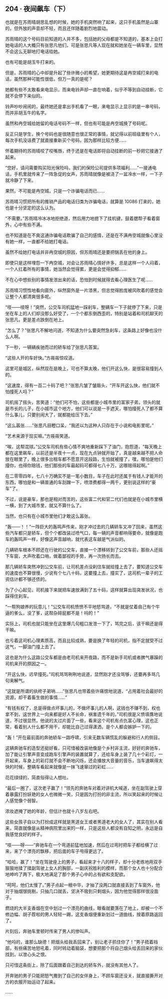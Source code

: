 ## 204 · 夜间飙车（下）

也就是在苏雨晴胡思乱想的时候，她的手机突然响了起来，这只手机虽然是山寨的，但外放的声音却不轻，而且还伴随着剧烈地震动。

苏雨晴的这个号码目前知道的人并不多，包括她的父母都是不知道的，基本上会打她电话的人大概只有张思凡他们，可是张思凡等人现在就和她坐在一辆车里，显然不会这么无聊地打电话给她。

也有可能是胡玉牛打来的。

但是，苏雨晴的心中却是升起了些许微小的希望，她更期待这是冉空城打来的电话，虽然那种可能性很低，但万一真的是呢？

她都有些不太敢看来电显示，而来电铃声却一直在响着，似乎不等到自动挂断，它就不会停下来似的。

铃声吵吵闹闹的，最终她还是拿出手机看了一眼，来电显示上显示的是一串号码，而并非胡玉牛的名字。

虽然和冉空城给她留的电话号码不一样，但也有可能是冉空城换了号码呢。

反正只是学生，换个号码也是很随意也很正常的事情，就记得以前班级里有个人，每次手机没话费了就直接重新买个号码，因为那样比较方便……

怀着期待的苏雨晴咬了咬嘴唇，终于还是在电话即将自动挂断的前一秒把它接通了起来。

“您好，请问需要购买阳光保险吗，我们的保险公司提供多项福利……”一接通电话，手机里就传来了一阵急促的女声，苏雨晴就像是被浇了一盆冷水一样，一下子就冷静了下来。

果然，不可能是冉空城，只是一个诈骗电话而已……

苏雨晴习惯把所有的推销产品的电话归类为诈骗电话，就算是 10086 打来的，她也是十分坚定的这么认为。

“不需要。”苏雨晴冷冰冰地拒绝道，然后用力地摁下了挂机键，鼓着腮帮子看着窗外，心中有些不满。

也不知道是在不爽这通诈骗电话欺骗了自己的感情，还是在不满冉空城就像心里没有她一样，一直都不给她打电话。

虽然不给她打电话并非冉空城的原因，但苏雨晴还是要把锅丢在他的身上。

即使只是这样埋怨一下冉空城，对会让苏雨晴心情好许多，总是这样一个人闷着，一个人扛着所有的事情，她当然会觉得累，更是会觉得抑郁……

不在心中想些别的事情发泄出来的话，恐怕到时候就得去看心理医生了呢……

苏雨晴习惯性地看向窗外，纵然窗外是一片漆黑，但总觉得脸庞被风吹着的感觉会让整个人都清爽很多呢。

“吱——吱呀！”突然，公交车司机猛地一踩刹车，整辆车一下子就停了下来，只是坐在车上的人们却没那么好受了，一个个都东倒西歪的，特别是站着和司机聊天的张思凡，更是差点跌倒在地上。

“怎么了？”张思凡不解地问道，不知道为什么要突然急刹车，这条路上好像也没什么人啊。

下一秒，一辆辆疾驰而过的轿车给了张思凡答案。

“这些人开的车好快。”方莜莜惊叹道。

这里可是城区，纵然现在是晚上，可也不算太晚，他们开这么快，是很容易撞到人的。

“这速度，得有一百二十码了吧？”张思凡皱了皱眉头，“开车开这么快，他们就不怕撞死人吗？”

司机摇了摇头，苦笑道：“他们可不怕，这些都是小城市里的富家子弟，领头的就是市长的儿子，在小城市这个地方，他们可以说是一手遮天，哪怕撞死人了都不算什么事儿，只要别闹大了，就都能给压下去。”

“这么嚣张……”张思凡目瞪口呆，“我还以为这种人只存在于小说和电影里呢。”

“艺术来源于现实嘛。”方莜莜笑道。

“唉，这帮混球。”公交车司机有些心情不爽地重新踩下了油门，抱怨道，“每天晚上都在这里飙车，以前还是半夜十一点，现在九点钟就开始了，真是越来越不把人命放在眼里了，晚上很多出租车都不愿意开这段路，生怕就被撞了，嘿，哪怕是他们撞你，也得你赔钱，他们那些的车最起码可都得七八十万，这哪赔得起啊。”

在二零零四年，七八十万确实不是一笔小数目，车子在此时还属于有钱人才能开的东西，哪怕是和一辆普通的车刮蹭一下，喷漆费都得一两千，更别说这样的“豪车”了。

不过，说是豪车，那也是相对而言的，这些富二代和官二代们也就是在小城市里横一横，到了大城市里，就又不算什么了。

当然，也只有在小城市里他们才敢这么嚣张。

“轰——！！”一阵巨大的轰鸣声传来，刚才冲过去的几辆轿车又冲了回来，虽然这些汽车都只是轿车，但个个都改装过喷气口，每一辆的声音都响得要命，就像是跑车的轰鸣声一样，好像这声音越响，就代表这车越是气派似的。

几辆轿车根本不顾还在行驶的公交车，直接一个漂移转到了公交车前，那些人还摇下车窗，大声吹着口哨，做着鄙视的手势，再一次扬长而去。

那几辆轿车突然冲到公交车前，让司机差点没刹住车就给撞上去了，要知道公交车的速度也不算很慢，少说有个七八十码，这要撞上去，撞实了，这司机一辈子的工资估计都不够还债的。

为了小心起见，司机接下来就把车速放满到了五十码，这样就算出现突发状况，也踩得住刹车。

“一帮狗娘养的玩意儿！”公交车司机愤愤不平地怒骂道，“不就是仗着自己有个牛逼的爹么，没了爹，这帮杂碎屁都不是！吗的！”

实际上，司机也就只能坐在这里爆几句粗口发泄一下了，骂完之后，该干嘛还是得干嘛。

也亏着这司机心理素质高，而且比较成熟，要是换了年轻的司机，指不定就受不过这气，一脚油门撞上去了。

这也是为什么这路公交车都是由老司机来开夜路，而不是新手司机或者脾气暴躁的司机来开的原因之一。

“开这么快，迟早撞死。”司机骂骂咧咧地说道，显然刚才还没骂够，还要再多骂几句来解气。

“这就是所谓的纨绔子弟呐……”张思凡也带着些许痛恨地说道，“占用着社会最好的资源，却干着畜生做的事情……”

“有钱有权了，总是得做点坏事儿的，不做坏事儿的人啊，这钱也不赚不到，权也拿不到，这世界上一向来都是好人不长命，祸害遗千年的。”司机很是义愤填膺地说道，不过很显然，他说的太过片面了一些，看来这个司机有点仇富心理，这也正常，看着别人什么都不用干，却能比自己过得潇洒，是个人都会嫉妒一下的。

“轰！”开在最前面的奔驰轿车一路呼啸，引来无数车辆慌乱的躲避和行人的侧目。

这辆奔驰车的造型还挺好看，只可惜被改装地像是个乡村非主流，好好的奔驰车，加了能让引擎声音变成跑车引擎声的装置就算了，还给车身上装了几十个彩灯，一开起来，车身上的彩灯就不会不断地闪烁，还会播放大音量的音乐，当车速飙得太快的时候，整辆车看起来就像是一抹飞速窜过的彩虹……

花花绿绿的，简直俗得让人想吐。

“最后一圈了，这次老子赢了！”领先的奔驰车对着对讲机大喊道，坐在副驾驶上穿着暴露打扮妖艳的女人也微微一笑，只是因为打扮的非主流，所以笑起来的时候让人感觉像个弱智。

浓妆遮掩了她的年龄，但估计也就十八岁左右吧。

这些女孩子自以为打扮成这样就是黑道女王或者黑道老大的女人了，其实在别人看来，简直就像是从精神病院里出来的一样，只是这些人都没有自知之明，永远是自我感觉良好的样子。

“吱——呀——”奔驰车在一个弯道前猛地加速，然后在过弯时把车子都给横了过来，来了个漂亮的飘移，把后面的车子甩得更远了。

“哈哈，赢了！”坐在驾驶座上的男子，看起来才十八的样子，却十分老练地用双手狠狠地揉了揉副驾驶上女人的胸部，一副庆祝胜利的模样，而那个女人也十分配合地呻吟了两下，极大地满足了那个男子心中的占有欲和支配欲。

“呵呵，他们太慢了。”男子点起一根中华，才抽了没两口就直接丢到了车窗外，他对于抽烟很挑剔，只抽几口就丢，坚决不吸到只剩烟头，因为他觉得那样很没面子。

燃烧的大半支香烟在空中划过一个漂亮的曲线，眼看就要落在了地上，却被一个不修边幅、胡子茬啦的男人轻轻一踢，这支香烟便重新划过一道曲线，按着原路返回了。

片刻后，奔驰车里顿时传来了男人的惨叫声。

“他吗的，谁那么缺德！把烟头给我丢回来了，别让老子抓住你了！”男子捂着裆部，有些痛苦地怒吼着，同时转动着脑袋，想要把那个将自己烟头给丢回来的家伙找到，以泄心头之恨。

只可惜这条街上，除了后面跟着自己到达的轿车外，就没有其他人了。

开奔驰的男子只能把怒气撒到了自己的女伴身上，不顾车窗还没关，就直接撕开对方的衣服开始运动了起来。

……
